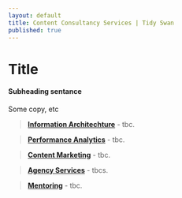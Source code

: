 ```yaml
---
layout: default
title: Content Consultancy Services | Tidy Swan
published: true
---
```

# Title

#### Subheading sentance

Some copy, etc

> **[Information Architechture](/consultancy/content-information-architecture)** - tbc.

> **[Performance Analytics](/consultancy/performance-analytics)** - tbc.

> **[Content Marketing](/consultancy/creative-content-marketin)** - tbc.

> **[Agency Services](/consultancy/tidy-shed-agency-services)** - tbcs.

> **[Mentoring](/consultancy/content-team-mentoring)** - tbc.
